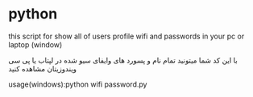 # python
this script for show all of users profile wifi and passwords in your pc or laptop (window)


با این کد شما میتونید تمام نام و پسورد های وایفای سیو شده در لپتاب یا پی سی ویندوزیتان مشاهده کنید

usage(windows):python wifi password.py
